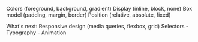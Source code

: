Colors (foreground, background, gradient)
Display (inline, block, none)
Box model (padding, margin, border)
Position (relative, absolute, fixed)

What's next:
Responsive design (media queries, flexbox, grid)
Selectors - Typography - Animation
